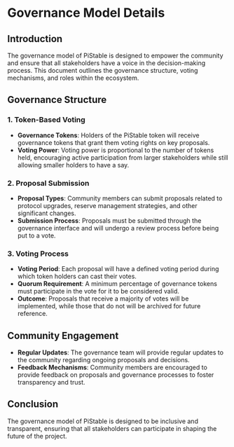 # Governance Model Details

## Introduction
The governance model of PiStable is designed to empower the community and ensure that all stakeholders have a voice in the decision-making process. This document outlines the governance structure, voting mechanisms, and roles within the ecosystem.

## Governance Structure

### 1. Token-Based Voting
- **Governance Tokens**: Holders of the PiStable token will receive governance tokens that grant them voting rights on key proposals.
- **Voting Power**: Voting power is proportional to the number of tokens held, encouraging active participation from larger stakeholders while still allowing smaller holders to have a say.

### 2. Proposal Submission
- **Proposal Types**: Community members can submit proposals related to protocol upgrades, reserve management strategies, and other significant changes.
- **Submission Process**: Proposals must be submitted through the governance interface and will undergo a review process before being put to a vote.

### 3. Voting Process
- **Voting Period**: Each proposal will have a defined voting period during which token holders can cast their votes.
- **Quorum Requirement**: A minimum percentage of governance tokens must participate in the vote for it to be considered valid.
- **Outcome**: Proposals that receive a majority of votes will be implemented, while those that do not will be archived for future reference.

## Community Engagement
- **Regular Updates**: The governance team will provide regular updates to the community regarding ongoing proposals and decisions.
- **Feedback Mechanisms**: Community members are encouraged to provide feedback on proposals and governance processes to foster transparency and trust.

## Conclusion
The governance model of PiStable is designed to be inclusive and transparent, ensuring that all stakeholders can participate in shaping the future of the project.
